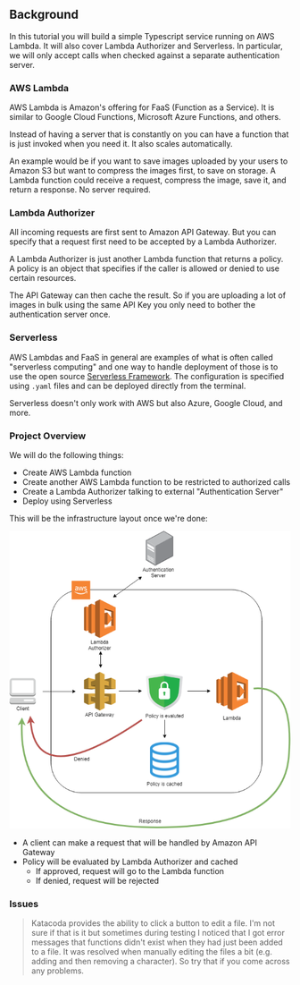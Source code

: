 ## Background
In this tutorial you will build a simple Typescript service running on AWS Lambda. It will also cover Lambda Authorizer and Serverless. 
In particular, we will only accept calls when checked against a separate authentication server.

### AWS Lambda
AWS Lambda is Amazon's offering for FaaS (Function as a Service). It is similar to Google Cloud Functions, Microsoft Azure Functions, and others. 

Instead of having a server that is constantly on you can have a function that is just invoked when you need it. It also scales automatically.

An example would be if you want to save images uploaded by your users to Amazon S3 but want to compress the images first, to save on storage. 
A Lambda function could receive a request, compress the image, save it, and return a response. No server required.

### Lambda Authorizer
All incoming requests are first sent to Amazon API Gateway. But you can specify that a request first need to be accepted by a Lambda Authorizer. 

A Lambda Authorizer is just another Lambda function that returns a policy. A policy is an object that specifies if the caller is allowed or denied to use certain resources.

The API Gateway can then cache the result. So if you are uploading a lot of images in bulk using the same API Key you only need to bother the authentication server once. 

### Serverless
AWS Lambdas and FaaS in general are examples of what is often called "serverless computing" and one way to handle deployment of those is to use the open source [Serverless Framework](https://www.serverless.com/). 
The configuration is specified using `.yaml` files and can be deployed directly from the terminal.

Serverless doesn't only work with AWS but also Azure, Google Cloud, and more.

### Project Overview
We will do the following things:
- Create AWS Lambda function
- Create another AWS Lambda function to be restricted to authorized calls
- Create a Lambda Authorizer talking to external "Authentication Server"
- Deploy using Serverless

This will be the infrastructure layout once we're done:

![API Overview](assets/lambda-authorizer.png)

- A client can make a request that will be handled by Amazon API Gateway
- Policy will be evaluated by Lambda Authorizer and cached
  - If approved, request will go to the Lambda function
  - If denied, request will be rejected

### Issues
> Katacoda provides the ability to click a button to edit a file. I'm not sure if that is it but sometimes during testing I noticed that I got error messages that functions didn't exist when they had just been added to a file. It was resolved when manually editing the files a bit (e.g. adding and then removing a character). So try that if you come across any problems.
